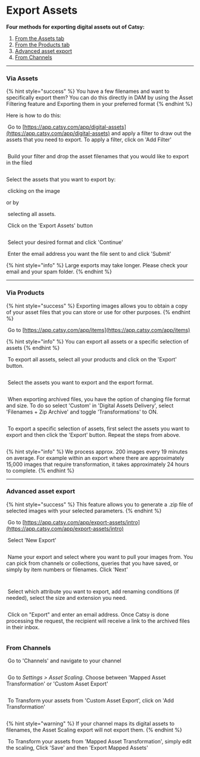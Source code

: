 # Export Assets

**Four methods for exporting digital assets out of Catsy:**

1. [From the Assets tab](export-assets.md#via-assets)
2. [From the Products tab](export-assets.md#via-products)
3. [Advanced asset export](export-assets.md#advanced-asset-export)
4. [From Channels](export-assets.md#from-channels)

***

### Via Assets

{% hint style="success" %}
You have a few filenames and want to specifically export them? You can do this directly in DAM by using the Asset Filtering feature and Exporting them in your preferred format
{% endhint %}

Here is how to do this:

<img src="../.gitbook/assets/image (406).png" alt="" data-size="line"> Go to [https://app.catsy.com/app/digital-assets](https://app.catsy.com/app/digital-assets) and apply a filter to draw out the assets that you need to export. To apply a filter, click on 'Add Filter'

<figure><img src="../.gitbook/assets/image (859).png" alt=""><figcaption></figcaption></figure>

<img src="../.gitbook/assets/image (407).png" alt="" data-size="line"> Build your filter and drop the asset filenames that you would like to export in the filed

<figure><img src="../.gitbook/assets/image (860).png" alt=""><figcaption></figcaption></figure>

Select the assets that you want to export by:

<img src="../.gitbook/assets/image (408).png" alt="" data-size="line"> clicking on the image&#x20;

or by&#x20;

<img src="../.gitbook/assets/image (409).png" alt="" data-size="line"> selecting all assets.

<img src="../.gitbook/assets/image (410).png" alt="" data-size="line"> Click on the 'Export Assets' button

<figure><img src="../.gitbook/assets/image (862).png" alt=""><figcaption></figcaption></figure>

<img src="../.gitbook/assets/image (412).png" alt="" data-size="line"> Select your desired format and click 'Continue'

<img src="../.gitbook/assets/image (413).png" alt="" data-size="line"> Enter the email address you want the file sent to and click 'Submit'

{% hint style="info" %}
Large exports may take longer. Please check your email and your spam folder.
{% endhint %}

***

### Via Products

{% hint style="success" %}
Exporting images allows you to obtain a copy of your asset files that you can store or use for other purposes.
{% endhint %}

<img src="../.gitbook/assets/image (492).png" alt="" data-size="line"> Go to [https://app.catsy.com/app/items](https://app.catsy.com/app/items)

{% hint style="info" %}
You can export all assets or a specific selection of assets
{% endhint %}

<img src="../.gitbook/assets/image (493).png" alt="" data-size="line"> To export all assets, select all your products and click on the 'Export' button.\
&#x20;     &#x20;

<figure><img src="../.gitbook/assets/image (585).png" alt=""><figcaption></figcaption></figure>

<img src="../.gitbook/assets/image (586).png" alt="" data-size="line"> Select the assets you want to export and the export format.

<figure><img src="../.gitbook/assets/image (864).png" alt=""><figcaption></figcaption></figure>

<img src="../.gitbook/assets/image (405).png" alt="" data-size="line"> When exporting archived files, you have the option of changing file format and size. To do so select 'Custom' in 'Digital Assets Delivery', select 'Filenames + Zip Archive' and toggle 'Transformations' to ON.

<figure><img src="../.gitbook/assets/image (866).png" alt=""><figcaption></figcaption></figure>

<img src="../.gitbook/assets/image (495).png" alt="" data-size="line"> To export a specific selection of assets, first select the assets you want to export and then click the 'Export' button. Repeat the steps from above.

<figure><img src="../.gitbook/assets/image (588).png" alt=""><figcaption></figcaption></figure>

{% hint style="info" %}
We process approx. 200 images every 19 minutes on average. For example within an export where there are approximately 15,000 images that require transformation, it takes approximately 24 hours to complete.
{% endhint %}

***

### Advanced asset export

{% hint style="success" %}
This feature allows you to generate a .zip file of selected images with your selected parameters.&#x20;
{% endhint %}

<img src="../.gitbook/assets/image (498).png" alt="" data-size="line"> Go to [https://app.catsy.com/app/export-assets/intro](https://app.catsy.com/app/export-assets/intro)

<img src="../.gitbook/assets/image (499).png" alt="" data-size="line"> Select 'New Export'

<figure><img src="../.gitbook/assets/image (868).png" alt=""><figcaption></figcaption></figure>

<img src="../.gitbook/assets/image (594).png" alt="" data-size="line"> Name your export and select where you want to pull your images from. You can pick from channels or collections, queries that you have saved, or simply by item numbers or filenames. Click 'Next'

<figure><img src="../.gitbook/assets/image (595).png" alt=""><figcaption></figcaption></figure>

<figure><img src="../.gitbook/assets/image (596).png" alt=""><figcaption></figcaption></figure>

<img src="../.gitbook/assets/image (599).png" alt="" data-size="line"> Select which attribute you want to export, add renaming conditions (if needed), select the size and extension you need.

<figure><img src="../.gitbook/assets/image (870).png" alt=""><figcaption></figcaption></figure>

<img src="../.gitbook/assets/image (600).png" alt="" data-size="line"> Click on "Export" and enter an email address. Once Catsy is done processing the request, the recipient will receive a link to the archived files in their inbox.

<figure><img src="../.gitbook/assets/image (601).png" alt=""><figcaption></figcaption></figure>

### From Channels

<img src="../.gitbook/assets/image (503).png" alt="" data-size="line"> Go to 'Channels' and navigate to your channel

<figure><img src="../.gitbook/assets/image (611).png" alt=""><figcaption></figcaption></figure>

<img src="../.gitbook/assets/image (532).png" alt="" data-size="line"> Go to _Settings > Asset Scaling_. Choose between 'Mapped Asset Transformation' or 'Custom Asset Export'

<figure><img src="../.gitbook/assets/image (612).png" alt=""><figcaption></figcaption></figure>

<img src="../.gitbook/assets/image (531).png" alt="" data-size="line"> To Transform your assets from 'Custom Asset Export', click on 'Add Transformation'

<figure><img src="../.gitbook/assets/image (613).png" alt=""><figcaption></figcaption></figure>

{% hint style="warning" %}
If your channel maps its digital assets to filenames, the Asset Scaling export will not export them.
{% endhint %}

<img src="../.gitbook/assets/image (506).png" alt="" data-size="line"> To Transform your assets from 'Mapped Asset Transformation', simply edit the scaling, Click 'Save' and then 'Export Mapped Assets'

<figure><img src="../.gitbook/assets/image (614).png" alt=""><figcaption></figcaption></figure>
